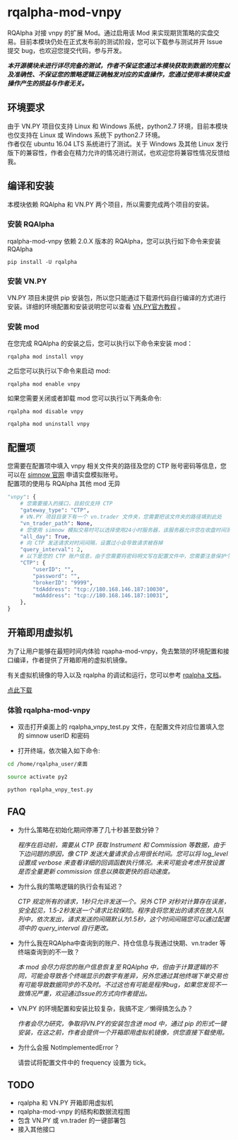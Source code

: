 # rqalpha-mod-vnpy
RQAlpha 对接 vnpy 的扩展 Mod。通过启用该 Mod 来实现期货策略的实盘交易。目前本模块仍处在正式发布前的测试阶段，您可以下载参与测试并开 Issue 提交 bug，也欢迎您提交代码，参与开发。  

***本开源模块未进行详尽完备的测试，作者不保证您通过本模块获取到数据的完整以及准确性、不保证您的策略逻辑正确触发对应的实盘操作，您通过使用本模块实盘操作产生的损益与作者无关。***

## 环境要求
由于 VN.PY 项目仅支持 Linux 和 Windows 系统，python2.7 环境，目前本模块也仅支持在 Linux 或 Windows 系统下 python2.7 环境。  
作者仅在 ubuntu 16.04 LTS 系统进行了测试。关于 Windows 及其他 Linux 发行版下的兼容性，作者会在精力允许的情况进行测试，也欢迎您将兼容性情况反馈给我。


## 编译和安装

本模块依赖 RQAlpha 和 VN.PY 两个项目，所以需要完成两个项目的安装。

### 安装 RQAlpha
 rqalpha-mod-vnpy 依赖 2.0.X 版本的 RQAlpha，您可以执行如下命令来安装 RQAlpha
 
 ```
 pip install -U rqalpha
 ```

### 安装 VN.PY
 VN.PY 项目未提供 pip 安装包，所以您只能通过下载源代码自行编译的方式进行安装。详细的环境配置和安装说明您可以查看 [VN.PY官方教程](http://www.vnpy.org/pages/tutorial.html) 。
 
### 安装 mod
在您完成 RQAlpha 的安装之后，您可以执行以下命令来安装 mod：

```
rqalpha mod install vnpy
```
之后您可以执行以下命令来启动 mod:

```
rqalpha mod enable vnpy
```
如果您需要关闭或者卸载 mod 您可以执行以下两条命令:

```
rqalpha mod disable vnpy

rqalpha mod uninstall vnpy
```

## 配置项
您需要在配置项中填入 vnpy 相关文件夹的路径及您的 CTP 账号密码等信息，您可以在 [simnow 官网](http://www.simnow.com.cn) 申请实盘模拟账号。  
配置项的使用与 RQAlpha 其他 mod 无异

``` python
"vnpy": {
    # 您需要接入的接口，目前仅支持 CTP
    "gateway_type": "CTP",
    # VN.PY 项目目录下有一个 vn.trader 文件夹，您需要把该文件夹的路径填到此处
    "vn_trader_path": None,
    # 您使用 simnow 模拟交易时可以选择使用24小时服务器，该服务器允许您在收盘时间测试相关 API，如果您需要全天候测试，您需要开启此项。
    "all_day": True,
    # 向 CTP 发送请求对时间间隔，设置过小会导致请求被吞掉
    "query_interval": 2,
    # 以下是您的 CTP 账户信息，由于您需要将密码明文写在配置文件中，您需要注意保护个人隐私。
    "CTP": {
        "userID": "",
        "password": "",
        "brokerID": "9999",
      	"tdAddress": "tcp://180.168.146.187:10030",
      	"mdAddress": "tcp://180.168.146.187:10031",
    },
}
```

## 开箱即用虚拟机

为了让用户能够在最短时间内体验 rqapha-mod-vnpy，免去繁琐的环境配置和接口编译，作者提供了开箱即用的虚拟机镜像。

有关虚拟机镜像的导入以及 rqalpha 的调试和运行，您可以参考 [rqalpha 文档](http://rqalpha.readthedocs.io/zh_CN/latest/intro/virtual_machine.html)。

[点此下载](https://pan.baidu.com/s/1boLqeGB)

### 体验 rqalpha-mod-vnpy

* 双击打开桌面上的 rqalpha_vnpy_test.py 文件，在配置文件对应位置填入您的 simnow userID 和密码

* 打开终端，依次输入如下命令:
```bash
cd ﻿/home/rqalpha_user/桌面

source activate py2

python rqalpha_vnpy_test.py

```




## FAQ
* 为什么策略在初始化期间停滞了几十秒甚至数分钟？   

	*程序在启动前，需要从 CTP 获取 Instrument 和 Commission 等数据，由于下边问题的原因，像 CTP 发送大量请求会占用很长时间。您可以将 log_level 设置成 verbose 来查看详细的回调函数执行情况。未来可能会考虑开放设置是否全量更新 commission 信息以换取更快的启动速度。*
* 为什么我的策略逻辑的执行会有延迟？
    
    *CTP 规定所有的请求，1秒只允许发送一个。另外 CTP 对秒对计算存在误差，安全起见，1.5-2秒发送一个请求比较保险。程序会将您发出的请求在放入队列中，依次发出，请求发送的间隔默认为1.5秒，这个时间间隔您可以通过配置项中的 query_interval 自行更改。*
* 为什么我在RQAlpha中查询到的账户、持仓信息与我通过快期、vn.trader 等终端查询到的不一致？

	*本 mod 会尽力将您的账户信息恢复至 RQAlpha 中，但由于计算逻辑的不同，可能会导致各个终端显示的数字有差异，另外您通过其他终端下单交易也有可能导致数据同步的不及时。不过这也有可能是程序bug，如果您发现不一致情况严重，欢迎通过Issue的方式向作者提出。*

* VN.PY 的环境配置和安装比较复杂，我搞不定／懒得搞怎么办？

	*作者会尽力研究，争取将VN.PY的安装包含进 mod 中，通过 pip 的形式一键安装，在这之前，作者会提供一个开箱即用虚拟机镜像，供您直接下载使用。*

* 为什么会报 NotImplementedError？

    请尝试将配置文件中的 frequency 设置为 tick。


## TODO

* rqalpha 和 VN.PY 开箱即用虚拟机
* rqalpha-mod-vnpy 的结构和数据流程图
* 包含 VN.PY 或 vn.trader 的一键部署包
* 接入其他接口
